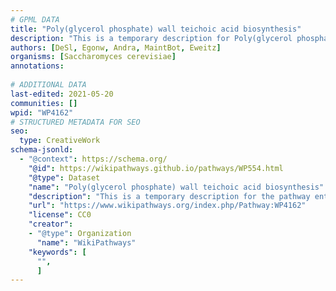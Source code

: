 ```yaml
---
# GPML DATA
title: "Poly(glycerol phosphate) wall teichoic acid biosynthesis"
description: "This is a temporary description for Poly(glycerol phosphate) wall teichoic acid biosynthesis"
authors: [DeSl, Egonw, Andra, MaintBot, Eweitz]
organisms: [Saccharomyces cerevisiae]
annotations:
  
# ADDITIONAL DATA
last-edited: 2021-05-20
communities: []
wpid: "WP4162"
# STRUCTURED METADATA FOR SEO
seo:
  type: CreativeWork
schema-jsonld:
  - "@context": https://schema.org/
    "@id": https://wikipathways.github.io/pathways/WP554.html
    "@type": Dataset
    "name": "Poly(glycerol phosphate) wall teichoic acid biosynthesis"
    "description": "This is a temporary description for the pathway entitled: Poly(glycerol phosphate) wall teichoic acid biosynthesis"
    "url": "https://www.wikipathways.org/index.php/Pathway:WP4162"
    "license": CC0
    "creator":
    - "@type": Organization
      "name": "WikiPathways"
    "keywords": [
      "",
      ]
---
```

